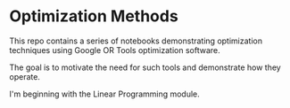 # Optimization Methods

This repo contains a series of notebooks demonstrating optimization techniques using Google OR Tools optimization software.

The goal is to motivate the need for such tools and demonstrate how they operate.

I'm beginning with the Linear Programming module.
